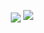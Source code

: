 <p align="center">
  <img align="center" src="https://github-readme-stats.vercel.app/api?username=aidanohart&show_icons=true&theme=radical" />
  <img src ="https://github-readme-stats.vercel.app/api/top-langs/?username=aidanohart&layout=compact&hide_border=true&langs_count=8&theme=dark">
</p>
